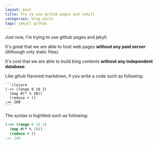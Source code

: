 ```yaml
---
layout: post
title: Try to use github pages and jekyll
categories: blog posts
tags: jekyll github
---
```

Just now, I'm trying to use github pages and jekyll.

It's great that we are able to host web pages **without any paid server** (Although only static files).

It's cool that we are able to build blog contents **without any independent database**. 

Like gihub flavored markdown, if you write a code such as following:

	```clojure
	(->> (range 0 10 2)
	  (map #(* % 10))
	  (reduce + ))
	;=> 200
	```

The syntax is highlited such as following:

```clojure
(->> (range 0 10 2)
  (map #(* % 10))
  (reduce + ))
;=> 200
```
